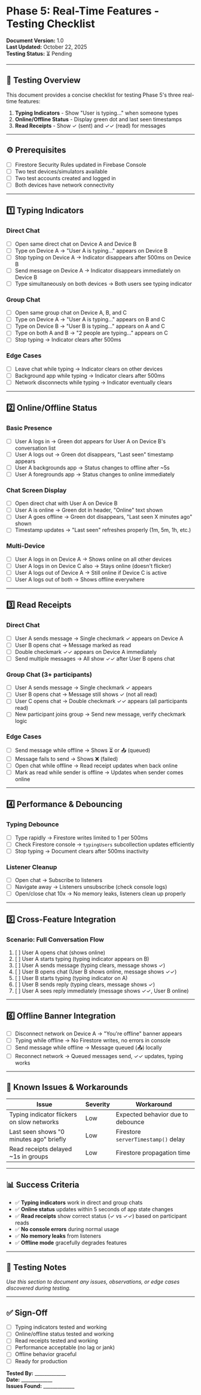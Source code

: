 # Phase 5: Real-Time Features - Testing Checklist

**Document Version:** 1.0  
**Last Updated:** October 22, 2025  
**Testing Status:** ⏳ Pending

---

## 🎯 Testing Overview

This document provides a concise checklist for testing Phase 5's three real-time features:
1. **Typing Indicators** - Show "User is typing..." when someone types
2. **Online/Offline Status** - Display green dot and last seen timestamps
3. **Read Receipts** - Show ✓ (sent) and ✓✓ (read) for messages

---

## ⚙️ Prerequisites

- [ ] Firestore Security Rules updated in Firebase Console
- [ ] Two test devices/simulators available
- [ ] Two test accounts created and logged in
- [ ] Both devices have network connectivity

---

## 1️⃣ Typing Indicators

### Direct Chat
- [ ] Open same direct chat on Device A and Device B
- [ ] Type on Device A → "User A is typing..." appears on Device B
- [ ] Stop typing on Device A → Indicator disappears after 500ms on Device B
- [ ] Send message on Device A → Indicator disappears immediately on Device B
- [ ] Type simultaneously on both devices → Both users see typing indicator

### Group Chat
- [ ] Open same group chat on Device A, B, and C
- [ ] Type on Device A → "User A is typing..." appears on B and C
- [ ] Type on Device B → "User B is typing..." appears on A and C
- [ ] Type on both A and B → "2 people are typing..." appears on C
- [ ] Stop typing → Indicator clears after 500ms

### Edge Cases
- [ ] Leave chat while typing → Indicator clears on other devices
- [ ] Background app while typing → Indicator clears after 500ms
- [ ] Network disconnects while typing → Indicator eventually clears

---

## 2️⃣ Online/Offline Status

### Basic Presence
- [ ] User A logs in → Green dot appears for User A on Device B's conversation list
- [ ] User A logs out → Green dot disappears, "Last seen" timestamp appears
- [ ] User A backgrounds app → Status changes to offline after ~5s
- [ ] User A foregrounds app → Status changes to online immediately

### Chat Screen Display
- [ ] Open direct chat with User A on Device B
- [ ] User A is online → Green dot in header, "Online" text shown
- [ ] User A goes offline → Green dot disappears, "Last seen X minutes ago" shown
- [ ] Timestamp updates → "Last seen" refreshes properly (1m, 5m, 1h, etc.)

### Multi-Device
- [ ] User A logs in on Device A → Shows online on all other devices
- [ ] User A logs in on Device C also → Stays online (doesn't flicker)
- [ ] User A logs out of Device A → Still online if Device C is active
- [ ] User A logs out of both → Shows offline everywhere

---

## 3️⃣ Read Receipts

### Direct Chat
- [ ] User A sends message → Single checkmark ✓ appears on Device A
- [ ] User B opens chat → Message marked as read
- [ ] Double checkmark ✓✓ appears on Device A immediately
- [ ] Send multiple messages → All show ✓✓ after User B opens chat

### Group Chat (3+ participants)
- [ ] User A sends message → Single checkmark ✓ appears
- [ ] User B opens chat → Message still shows ✓ (not all read)
- [ ] User C opens chat → Double checkmark ✓✓ appears (all participants read)
- [ ] New participant joins group → Send new message, verify checkmark logic

### Edge Cases
- [ ] Send message while offline → Shows ⏳ or 📤 (queued)
- [ ] Message fails to send → Shows ❌ (failed)
- [ ] Open chat while offline → Read receipt updates when back online
- [ ] Mark as read while sender is offline → Updates when sender comes online

---

## 4️⃣ Performance & Debouncing

### Typing Debounce
- [ ] Type rapidly → Firestore writes limited to 1 per 500ms
- [ ] Check Firestore console → `typingUsers` subcollection updates efficiently
- [ ] Stop typing → Document clears after 500ms inactivity

### Listener Cleanup
- [ ] Open chat → Subscribe to listeners
- [ ] Navigate away → Listeners unsubscribe (check console logs)
- [ ] Open/close chat 10x → No memory leaks, listeners clean up properly

---

## 5️⃣ Cross-Feature Integration

### Scenario: Full Conversation Flow
1. [ ] User A opens chat (shows online)
2. [ ] User A starts typing (typing indicator appears on B)
3. [ ] User A sends message (typing clears, message shows ✓)
4. [ ] User B opens chat (User B shows online, message shows ✓✓)
5. [ ] User B starts typing (typing indicator on A)
6. [ ] User B sends reply (typing clears, message shows ✓)
7. [ ] User A sees reply immediately (message shows ✓✓, User B online)

---

## 6️⃣ Offline Banner Integration

- [ ] Disconnect network on Device A → "You're offline" banner appears
- [ ] Typing while offline → No Firestore writes, no errors in console
- [ ] Send message while offline → Message queued (📤) locally
- [ ] Reconnect network → Queued messages send, ✓✓ updates, typing works

---

## 🐛 Known Issues & Workarounds

| Issue | Severity | Workaround |
|-------|----------|------------|
| Typing indicator flickers on slow networks | Low | Expected behavior due to debounce |
| Last seen shows "0 minutes ago" briefly | Low | Firestore `serverTimestamp()` delay |
| Read receipts delayed ~1s in groups | Low | Firestore propagation time |

---

## 📊 Success Criteria

- ✅ **Typing indicators** work in direct and group chats
- ✅ **Online status** updates within 5 seconds of app state changes
- ✅ **Read receipts** show correct status (✓ vs ✓✓) based on participant reads
- ✅ **No console errors** during normal usage
- ✅ **No memory leaks** from listeners
- ✅ **Offline mode** gracefully degrades features

---

## 📝 Testing Notes

_Use this section to document any issues, observations, or edge cases discovered during testing._

---

## ✅ Sign-Off

- [ ] Typing indicators tested and working
- [ ] Online/offline status tested and working
- [ ] Read receipts tested and working
- [ ] Performance acceptable (no lag or jank)
- [ ] Offline behavior graceful
- [ ] Ready for production

**Tested By:** _____________  
**Date:** _____________  
**Issues Found:** _____________

